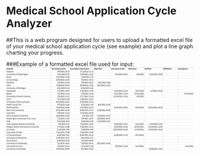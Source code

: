 # **Medical School Application Cycle Analyzer**

##This is a web program designed for users to upload a formatted excel file of your medical school application cycle (see example) and plot a line graph charting your progress.

###Example of a formatted excel file used for input:
![](images/example_excel_doc.png)
